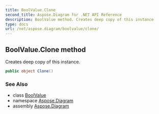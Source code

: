 ```yaml
---
title: BoolValue.Clone
second_title: Aspose.Diagram for .NET API Reference
description: BoolValue method. Creates deep copy of this instance
type: docs
url: /net/aspose.diagram/boolvalue/clone/
---
```

## BoolValue.Clone method

Creates deep copy of this instance.

```csharp
public object Clone()
```

### See Also

* class [BoolValue](../)
* namespace [Aspose.Diagram](../../boolvalue/)
* assembly [Aspose.Diagram](../../../)


